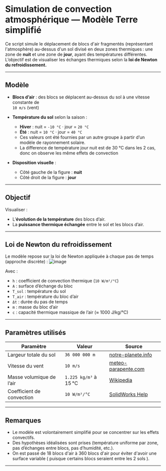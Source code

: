 # Simulation de convection atmosphérique — Modèle Terre simplifié

Ce script simule le déplacement de blocs d'air fragmentés (représentant l'atmosphère) au-dessus d'un sol divisé en deux zones thermiques : une zone de **nuit** et une zone de **jour**, ayant des températures différentes. L’objectif est de visualiser les échanges thermiques selon la **loi de Newton du refroidissement.**


---

##  Modèle

- **Blocs d’air** : des blocs se déplacent au-dessus du sol à une vitesse constante de  
  `10 m/s` (vent) 
- **Température du sol** selon la saison :
  - **Hiver** : nuit = `-10 °C` · jour = `20 °C`
  - **Été**   : nuit = `10 °C` · jour = `40 °C`
  - Ces valeurs ont été fournies par un autre groupe à partir d’un modèle de rayonnement solaire.
  - La difference de température jour nuit est de 30 °C dans les 2 cas, donc on observe les même effets de convection 

- **Disposition visuelle** :
  - Côté gauche de la figure : **nuit**
  - Côté droit de la figure : **jour**

---

##  Objectif

Visualiser :
- L’**évolution de la température** des blocs d’air.
- La **puissance thermique échangée** entre le sol et les blocs d’air.

---

##  Loi de Newton du refroidissement

Le modèle repose sur la loi de Newton appliquée à chaque pas de temps (approche discrète) : ![image](https://github.com/user-attachments/assets/4afdb17e-582d-448b-b5ea-d3df37518f10)



Avec :
- `h` : coefficient de convection thermique (`10 W/m²/°C`)  
- `A` : surface d’échange du bloc
- `T_sol` : température du sol
- `T_air` : température du bloc d’air
- `Δt` : durée du pas de temps
- `m` : masse du bloc d’air
- `c` : capacité thermique massique de l’air (≈ 1000 J/kg/°C)

---

##  Paramètres utilisés

| Paramètre                  | Valeur                  | Source |
|---------------------------|-------------------------|--------|
| Largeur totale du sol     | `36 000 000 m`          | [notre-planete.info](https://www.notre-planete.info/terre/chiffres_cle.php) |
| Vitesse du vent           | `10 m/s`                | [meteo-parapente.com](https://meteo-parapente.com/#/) |
| Masse volumique de l’air  | `1.225 kg/m³` à 15 °C   | [Wikipedia](https://fr.wikipedia.org/wiki/Masse_volumique_de_l%27air) |
| Coefficient de convection | `10 W/m²/°C`            | [SolidWorks Help](https://help.solidworks.com/2012/french/SolidWorks/cworks/Convection_Heat_Coefficient.htm) |

---

## Remarques

- Le modèle est volontairement simplifié pour se concentrer sur les effets convectifs.
- Des hypothèses idéalisées sont prises (température uniforme par zone, pas d’échanges entre blocs, pas d’humidité, etc.).
- On est passé de 18 blocs d'air à 360 blocs d'air pour éviter d'avoir une surface variable ( puisque certains blocs seraient entre les 2 sols ).

---

